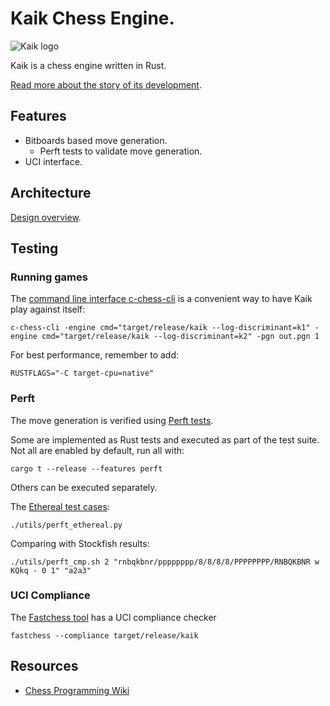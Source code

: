 # Kaik Chess Engine.

![Kaik logo](kaik_small.jpeg)

Kaik is a chess engine written in Rust.

[Read more about the story of its development](https://docs.google.com/document/d/e/2PACX-1vQY7HSYDMW61Dagpkt2_ApORg0S4KayXvj3mwOpUI-OoNZVcaMjGGsVzT7NiYJ3Isv3cW5KeT_oVwDN/pub).

## Features

- Bitboards based move generation.
  - Perft tests to validate move generation.
- UCI interface.

## Architecture

[Design overview](DESIGN.md).

## Testing

### Running games

The [command line interface c-chess-cli](https://github.com/lucasart/c-chess-cli) is a convenient way to have Kaik play against itself:

    c-chess-cli -engine cmd="target/release/kaik --log-discriminant=k1" -engine cmd="target/release/kaik --log-discriminant=k2" -pgn out.pgn 1

For best performance, remember to add:

    RUSTFLAGS="-C target-cpu=native"

### Perft

The move generation is verified using [Perft tests](https://www.chessprogramming.org/Perft).

Some are implemented as Rust tests and executed as part of the test suite. Not all are enabled by default, run all with:

    cargo t --release --features perft

Others can be executed separately.

The [Ethereal test cases](https://github.com/AndyGrant/Ethereal/blob/master/src/perft/standard.epd):

    ./utils/perft_ethereal.py

Comparing with Stockfish results:

    ./utils/perft_cmp.sh 2 "rnbqkbnr/pppppppp/8/8/8/8/PPPPPPPP/RNBQKBNR w KQkq - 0 1" "a2a3"

### UCI Compliance

The [Fastchess tool](https://github.com/Disservin/fastchess) has a UCI compliance checker

    fastchess --compliance target/release/kaik

## Resources

- [Chess Programming Wiki](https://www.chessprogramming.org)
